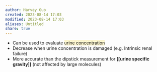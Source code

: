 ```yaml
---
author: Harvey Guo
created: 2023-08-14 17:03
modified: 2023-08-14 17:03
aliases: Untitled
share: true
---
```

- Can be used to evaluate <span style="background:rgba(240, 200, 0, 0.2)">urine concentration</span>
- Decrease when urine concentration is damaged (e.g. Intrinsic renal failure)
- More accurate than the dipstick measurement for **[[urine specific gravity]]** (not affected by large molecules)